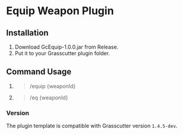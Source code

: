 # Equip Weapon Plugin

## Installation
1. Download GcEquip-1.0.0.jar from Release.
2. Put it to your Grasscutter plugin folder.

## Command Usage
1. > /equip {weaponId}
2. > /eq {weaponId}

### Version
The plugin template is compatible with Grasscutter version `1.4.5-dev`.
